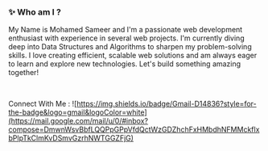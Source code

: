 ### ✨ Who am I ?

<p>My Name is Mohamed Sameer and I'm a passionate web development enthusiast with experience in several web projects. I'm currently diving deep into Data Structures and Algorithms to sharpen my problem-solving skills. I love creating efficient, scalable web solutions and am always eager to learn and explore new technologies. Let's build something amazing together!</p>

<br>

Connect With Me :
![https://img.shields.io/badge/Gmail-D14836?style=for-the-badge&logo=gmail&logoColor=white](https://mail.google.com/mail/u/0/#inbox?compose=DmwnWsvBbfLQQPpGPpVfdQctWzGDZhchFxHMbdhNFMMckflxbPlpTkClmKvDSmvGzrhNWTGGZFjG)


